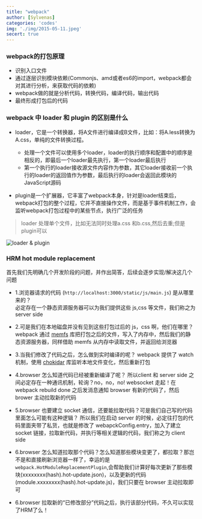 ```yaml
---
title: "webpack"
author: [Sylvenas]
categories: 'codes'
img: './img/2015-05-11.jpeg'
secert: true
---
```


### webpack的打包原理
- 识别入口文件
- 通过逐层识别模块依赖(Commonjs、amd或者es6的import，webpack都会对其进行分析，来获取代码的依赖)
- webpack做的就是分析代码，转换代码，编译代码，输出代码
- 最终形成打包后的代码

### webpack 中 loader 和 plugin 的区别是什么
- loader，它是一个转换器，将A文件进行编译成B文件，比如：将A.less转换为A.css，单纯的文件转换过程。
  - 处理一个文件可以使用多个loader，loader的执行顺序和配置中的顺序是相反的，即最后一个loader最先执行，第一个loader最后执行
  - 第一个执行的loader接收源文件内容作为参数，其它loader接收前一个执行的loader的返回值作为参数，最后执行的loader会返回此模块的JavaScript源码

- plugin是一个扩展器，它丰富了webpack本身，针对是loader结束后，webpack打包的整个过程，它并不直接操作文件，而是基于事件机制工作，会监听webpack打包过程中的某些节点，执行广泛的任务

> loader 处理单个文件，比如无法同时处理a.css 和b.css,然后去重;但是plugin可以

![loader & plugin](https://p6.music.126.net/obj/wo3DlcOGw6DClTvDisK1/10162014557/69f2/dff9/4cbc/78eceaf8ed6e4bc42ba1841b4f7afb32.png)

### HRM hot module replacement
首先我们先明确几个开发阶段的问题，并作出简答，后续会逐步实现/解决这几个问题

- 1.浏览器请求的代码 (`http://localhost:3000/static/js/main.js`) 是从哪里来的？   
  必定存在一个静态资源服务器可以为我们提供这些 js,css 等文件，我们称之为 server side

- 2.可是我们在本地磁盘并没有见到这些打包过后的 js，css 啊，他们在哪里？
  webpack 通过 [memfs](https://www.npmjs.com/package/memfs) 库把打包之后的文件，写入了内存中，然后我们的静态资源服务器，同样借助 memfs 从内存中读取文件，并返回给浏览器

- 3.当我们修改了代码之后，怎么做到实时编译的呢？
  webpack 提供了 watch 机制，使用 [chokidar](https://www.npmjs.com/package/chokidar) 库监听本地文件变化，然后重新打包

- 4.browser 怎么知道代码已经被重新编译了呢？
  所以client 和 server side 之间必定存在一种通讯机制，轮询？no，no，no! websocket 走起！在 webpack rebuild done 之后发消息通知 browser 有新的代码了，然后 brower 主动拉取新的代码

- 5.browser 也要建立 socket 通信，还要能拉取代码？可是我们自己写的代码里面怎么可能有这种逻辑？
  所以我们在启动 server 的时候，必定往打包的代码里面夹带了私货，也就是修改了 webapckConfig.entry，加入了建立 socket 链接，拉取新代码，并执行等相关逻辑的代码，我们称之为 client side

- 6.browser 怎么知道拉取那个代码？怎么知道那些模块变更了，都拉取？那岂不是和直接刷新浏览器一样了，幸运的是`webpack.HotModuleReplacementPlugin`,会帮助我们计算好每次更新了那些模块(xxxxxxxx(hash).hot-update.json)，以及更新的代码(module.xxxxxxxx(hash).hot-update.js)，我们只要在 browser 主动拉取即可

- 6.browser 拉取新的“已修改部分”代码之后，执行该部分代码，不久可以实现了HRM了么！
